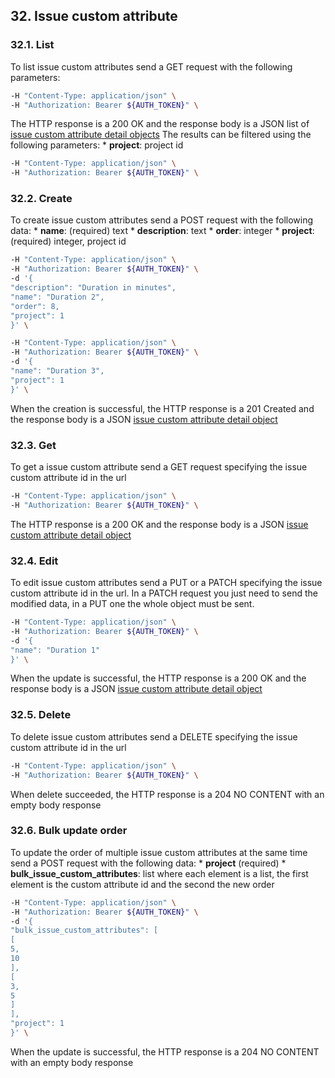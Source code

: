 ## 32. Issue custom attribute
### 32.1. List
To list issue custom attributes send a GET request with the following parameters:
```bash
-H "Content-Type: application/json" \
-H "Authorization: Bearer ${AUTH_TOKEN}" \
```
The HTTP response is a 200 OK and the response body is a JSON list of [issue custom attribute detail objects](https://docs.taiga.io/api.html#object-issue-custom-attribute-detail)
The results can be filtered using the following parameters:
*
**project**: project id
```bash
-H "Content-Type: application/json" \
-H "Authorization: Bearer ${AUTH_TOKEN}" \
```
### 32.2. Create
To create issue custom attributes send a POST request with the following data:
*
**name**: (required) text
*
**description**: text
*
**order**: integer
*
**project**: (required) integer, project id
```bash
-H "Content-Type: application/json" \
-H "Authorization: Bearer ${AUTH_TOKEN}" \
-d '{
"description": "Duration in minutes",
"name": "Duration 2",
"order": 8,
"project": 1
}' \
```
```bash
-H "Content-Type: application/json" \
-H "Authorization: Bearer ${AUTH_TOKEN}" \
-d '{
"name": "Duration 3",
"project": 1
}' \
```
When the creation is successful, the HTTP response is a 201 Created and the response body is a JSON [issue custom attribute detail object](https://docs.taiga.io/api.html#object-issue-custom-attribute-detail)
### 32.3. Get
To get a issue custom attribute send a GET request specifying the issue custom attribute id in the url
```bash
-H "Content-Type: application/json" \
-H "Authorization: Bearer ${AUTH_TOKEN}" \
```
The HTTP response is a 200 OK and the response body is a JSON [issue custom attribute detail object](https://docs.taiga.io/api.html#object-issue-custom-attribute-detail)
### 32.4. Edit
To edit issue custom attributes send a PUT or a PATCH specifying the issue custom attribute id in the url.
In a PATCH request you just need to send the modified data, in a PUT one the whole object must be sent.
```bash
-H "Content-Type: application/json" \
-H "Authorization: Bearer ${AUTH_TOKEN}" \
-d '{
"name": "Duration 1"
}' \
```
When the update is successful, the HTTP response is a 200 OK and the response body is a JSON [issue custom attribute detail object](https://docs.taiga.io/api.html#object-issue-custom-attribute-detail)
### 32.5. Delete
To delete issue custom attributes send a DELETE specifying the issue custom attribute id in the url
```bash
-H "Content-Type: application/json" \
-H "Authorization: Bearer ${AUTH_TOKEN}" \
```
When delete succeeded, the HTTP response is a 204 NO CONTENT with an empty body response
### 32.6. Bulk update order
To update the order of multiple issue custom attributes at the same time send a POST request with the following data:
*
**project** (required)
*
**bulk_issue_custom_attributes**: list where each element is a list, the first element is the custom attribute id and the second the new order
```bash
-H "Content-Type: application/json" \
-H "Authorization: Bearer ${AUTH_TOKEN}" \
-d '{
"bulk_issue_custom_attributes": [
[
5,
10
],
[
3,
5
]
],
"project": 1
}' \
```
When the update is successful, the HTTP response is a 204 NO CONTENT with an empty body response
